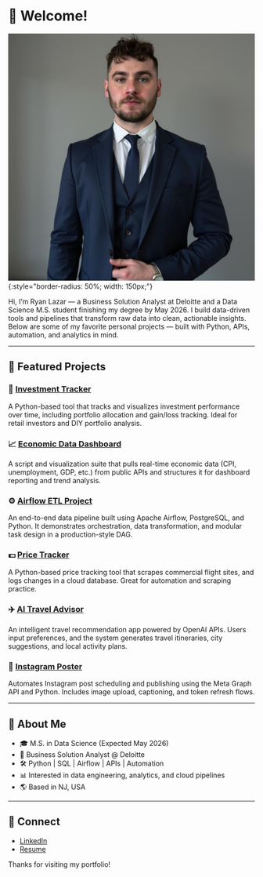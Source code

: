 # 👋 Welcome!

![Avatar](avatar.jpg){:style="border-radius: 50%; width: 150px;"}

Hi, I’m Ryan Lazar — a Business Solution Analyst at Deloitte and a Data Science M.S. student finishing my degree by May 2026. I build data-driven tools and pipelines that transform raw data into clean, actionable insights. Below are some of my favorite personal projects — built with Python, APIs, automation, and analytics in mind.

---

## 📌 Featured Projects

### 🧾 [Investment Tracker](https://github.com/LazarRyan/investment-tracker)
A Python-based tool that tracks and visualizes investment performance over time, including portfolio allocation and gain/loss tracking. Ideal for retail investors and DIY portfolio analysis.

### 📈 [Economic Data Dashboard](https://github.com/LazarRyan/EconomicData)
A script and visualization suite that pulls real-time economic data (CPI, unemployment, GDP, etc.) from public APIs and structures it for dashboard reporting and trend analysis.

### ⚙️ [Airflow ETL Project](https://github.com/LazarRyan/airflow-etl-project)
An end-to-end data pipeline built using Apache Airflow, PostgreSQL, and Python. It demonstrates orchestration, data transformation, and modular task design in a production-style DAG.

### 💵 [Price Tracker](https://github.com/LazarRyan/price-tracker-project)
A Python-based price tracking tool that scrapes commercial flight sites, and logs changes in a cloud database. Great for automation and scraping practice.

### ✈️ [AI Travel Advisor](https://github.com/LazarRyan/ai-travel-advisor)
An intelligent travel recommendation app powered by OpenAI APIs. Users input preferences, and the system generates travel itineraries, city suggestions, and local activity plans.

### 📸 [Instagram Poster](https://github.com/LazarRyan/instagram-poster)
Automates Instagram post scheduling and publishing using the Meta Graph API and Python. Includes image upload, captioning, and token refresh flows.

---

## 🧠 About Me

- 🎓 M.S. in Data Science (Expected May 2026)
- 🏢 Business Solution Analyst @ Deloitte
- 🛠️ Python | SQL | Airflow | APIs | Automation
- 📊 Interested in data engineering, analytics, and cloud pipelines
- 🌎 Based in NJ, USA

---

## 🔗 Connect

- [LinkedIn](https://www.linkedin.com/in/ryan-lazar123/)
- [Resume](resume.pdf)

Thanks for visiting my portfolio!
